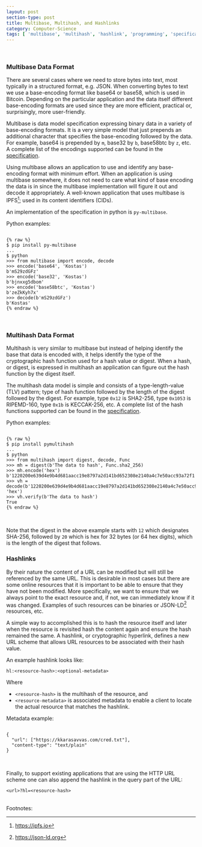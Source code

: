 ```yaml
---
layout: post
section-type: post
title: Multibase, Multihash, and Hashlinks
category: Computer-Science
tags: [ 'multibase', 'multihash', 'hashlink', 'programming', 'specification', 'python' ]
---
```


<br/>

### Multibase Data Format

There are several cases where we need to store bytes into text, most typically in a structured format, e.g. JSON. When converting bytes to text we use a base-encoding format like base64 or base58, which is used in Bitcoin. Depending on the particular application and the data itself different base-encoding formats are used since they are more efficient, practical or, surprisingly, more user-friendly.

Multibase is data model specification expressing binary data in a variety of base-encoding formats. It is a very simple model that just prepends an additional character that specifies the base-encoding followed by the data. For example, base64 is prepended by `m`, base32 by `b`, base58btc by `z`, etc. A complete list of the encodings supported can be found in the [specification](https://datatracker.ietf.org/doc/draft-multiformats-multibase/?include_text=1).

Using multibase allows an application to use and identify any base-encoding format with minimum effort. When an application is using multibase somewhere, it does not need to care what kind of base encoding the data is in since the multibase implementation will figure it out and decode it appropriately. A well-known application that uses multibase is IPFS[^1]; used in its content identifiers (CIDs).

An implementation of the specification in python is `py-multibase`.

Python examples:
<pre><code data-trim class="python">
{% raw %}
$ pip install py-multibase
...
$ python
>>> from multibase import encode, decode
>>> encode('base64', 'Kostas')
b'mS29zdGFz'
>>> encode('base32', 'Kostas')
b'bjnxxg5dbom'
>>> encode('base58btc', 'Kostas')
b'zeZkKyh7x'
>>> decode(b'mS29zdGFz')
b'Kostas'
{% endraw %}
</code></pre>
<br/>


### Multihash Data Format

Multihash is very similar to multibase but instead of helping identify the base that data is encoded with, it helps identify the type of the cryptographic hash function used for a hash value or digest. When a hash, or digest, is expressed in multihash an application can figure out the hash function by the digest itself.

The multihash data model is simple and consists of a type-length-value (TLV) pattern; type of hash function followed by the length of the digest followed by the digest. For example, type `0x12` is SHA2-256, type `0x1053` is RIPEMD-160, type `0x1b` is KECCAK-256, etc. A complete list of the hash functions supported can be found in the [specification](https://datatracker.ietf.org/doc/draft-multiformats-multihash/?include_text=1).

Python examples:
<pre><code data-trim class="python">
{% raw %}
$ pip install pymultihash
...
$ python
>>> from multihash import digest, decode, Func
>>> mh = digest(b'The data to hash', Func.sha2_256)
>>> mh.encode('hex')
b'1220200e639d4e9b4d681aacc19e8797a2d141bd652308e2140a4c7e50acc93a72f1'
>>> vh = decode(b'1220200e639d4e9b4d681aacc19e8797a2d141bd652308e2140a4c7e50acc93a72f1', 'hex')
>>> vh.verify(b'The data to hash')
True
{% endraw %}
</code></pre>
<br/>

Note that the digest in the above example starts with `12` which designates SHA-256, followed by `20` which is hex for 32 bytes (or 64 hex digits), which is the length of the digest that follows.


### Hashlinks

By their nature the content of a URL can be modified but will still be referenced by the same URL. This is desirable in most cases but there are some online resources that it is important to be able to ensure that they have not been modified. More specifically, we want to ensure that we always point to the exact resource and, if not, we can immediately know if it was changed. Examples of such resources can be binaries or JSON-LD[^2] resources, etc.

A simple way to accomplished this is to hash the resource itself and later when the resource is revisited hash the content again and ensure the hash remained the same. A hashlink, or cryptographic hyperlink, defines a new URL scheme that allows URL resources to be associated with their hash value.

An example hashlink looks like:

`hl:<resource-hash>:<optional-metadata>`

Where 
* `<resource-hash>` is the multihash of the resource, and
* `<resource-metadata>` is associated metadata to enable a client to locate the actual resource that matches the hashlink.

Metadata example:
<pre><code data-trim class="json">
{
  "url": ["https://kkarasavvas.com/cred.txt"],
  "content-type": "text/plain"
}
</code></pre>
<br/>

Finally, to support existing applications that are using the HTTP URL scheme one can also append the hashlink in the query part of the URL:

`<url>?hl=<resource-hash>`



<br/>
Footnotes:

[^1]: https://ipfs.io
[^2]: https://json-ld.org
